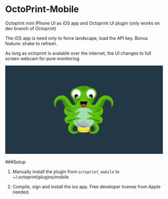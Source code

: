# OctoPrint-Mobile

Octoprint mini iPhone UI as iOS app and Octoprint UI plugin (only works on dev branch of Octoprint)

The iOS app is need only to force landscape, load the API key. Bonus feature: shake to refresh.

As long as octoprint is avalable over the internet, the UI changes to full screen webcam for pure monitoring. 


![screenshot](octoprint.gif)


###Setup

1. Manually install the plugin from `octoprint_mobile` to ~/.octoprint/plugins/mobile

2. Compile, sign and install the ios app. Free developer license from Apple needed.